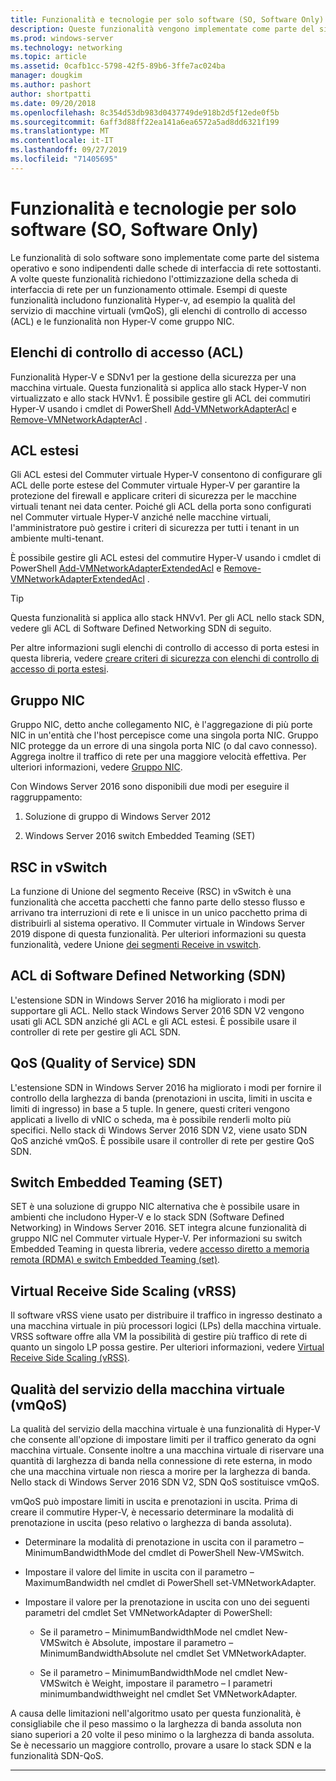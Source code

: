 ```yaml
---
title: Funzionalità e tecnologie per solo software (SO, Software Only)
description: Queste funzionalità vengono implementate come parte del sistema operativo e sono indipendenti dalle schede di interfaccia di rete sottostanti. A volte queste funzionalità richiedono l'ottimizzazione della scheda di interfaccia di rete per un funzionamento ottimale. Esempi di queste funzionalità includono funzionalità Hyper-v, ad esempio la qualità del servizio di macchine virtuali (vmQoS), gli elenchi di controllo di accesso (ACL) e le funzionalità non Hyper-V come gruppo NIC.
ms.prod: windows-server
ms.technology: networking
ms.topic: article
ms.assetid: 0cafb1cc-5798-42f5-89b6-3ffe7ac024ba
manager: dougkim
ms.author: pashort
author: shortpatti
ms.date: 09/20/2018
ms.openlocfilehash: 8c354d53db983d0437749de918b2d5f12ede0f5b
ms.sourcegitcommit: 6aff3d88ff22ea141a6ea6572a5ad8dd6321f199
ms.translationtype: MT
ms.contentlocale: it-IT
ms.lasthandoff: 09/27/2019
ms.locfileid: "71405695"
---
```

# <a name="software-only-so-features-and-technologies"></a>Funzionalità e tecnologie per solo software (SO, Software Only)
Le funzionalità di solo software sono implementate come parte del sistema operativo e sono indipendenti dalle schede di interfaccia di rete sottostanti. A volte queste funzionalità richiedono l'ottimizzazione della scheda di interfaccia di rete per un funzionamento ottimale. Esempi di queste funzionalità includono funzionalità Hyper-v, ad esempio la qualità del servizio di macchine virtuali (vmQoS), gli elenchi di controllo di accesso (ACL) e le funzionalità non Hyper-V come gruppo NIC.

## <a name="access-control-lists-acls"></a>Elenchi di controllo di accesso (ACL)

Funzionalità Hyper-V e SDNv1 per la gestione della sicurezza per una macchina virtuale. Questa funzionalità si applica allo stack Hyper-V non virtualizzato e allo stack HVNv1. È possibile gestire gli ACL dei commutiri Hyper-V usando i cmdlet di PowerShell [Add-VMNetworkAdapterAcl](https://docs.microsoft.com/powershell/module/hyper-v/add-vmnetworkadapteracl?view=win10-ps) e [Remove-VMNetworkAdapterAcl](https://docs.microsoft.com/powershell/module/hyper-v/remove-vmnetworkadapteracl?view=win10-ps) .

## <a name="extended-acls"></a>ACL estesi

Gli ACL estesi del Commuter virtuale Hyper-V consentono di configurare gli ACL delle porte estese del Commuter virtuale Hyper-V per garantire la protezione del firewall e applicare criteri di sicurezza per le macchine virtuali tenant nei data center. Poiché gli ACL della porta sono configurati nel Commuter virtuale Hyper-V anziché nelle macchine virtuali, l'amministratore può gestire i criteri di sicurezza per tutti i tenant in un ambiente multi-tenant.

È possibile gestire gli ACL estesi del commutire Hyper-V usando i cmdlet di PowerShell [Add-VMNetworkAdapterExtendedAcl](https://docs.microsoft.com/powershell/module/hyper-v/add-vmnetworkadapterextendedacl?view=win10-ps) e [Remove-VMNetworkAdapterExtendedAcl](https://docs.microsoft.com/powershell/module/hyper-v/remove-vmnetworkadapteracl?view=win10-ps) .

>[!TIP] 
>Questa funzionalità si applica allo stack HNVv1. Per gli ACL nello stack SDN, vedere gli ACL di Software Defined Networking SDN di seguito.

Per altre informazioni sugli elenchi di controllo di accesso di porta estesi in questa libreria, vedere [creare criteri di sicurezza con elenchi di controllo di accesso di porta estesi](https://docs.microsoft.com/windows-server/virtualization/hyper-v-virtual-switch/Create-Security-Policies-with-Extended-Port-Access-Control-Lists).

## <a name="nic-teaming"></a>Gruppo NIC

Gruppo NIC, detto anche collegamento NIC, è l'aggregazione di più porte NIC in un'entità che l'host percepisce come una singola porta NIC. Gruppo NIC protegge da un errore di una singola porta NIC (o dal cavo connesso). Aggrega inoltre il traffico di rete per una maggiore velocità effettiva. Per ulteriori informazioni, vedere [Gruppo NIC](https://docs.microsoft.com/windows-server/networking/technologies/nic-teaming/nic-teaming).

Con Windows Server 2016 sono disponibili due modi per eseguire il raggruppamento:

1.  Soluzione di gruppo di Windows Server 2012

2.  Windows Server 2016 switch Embedded Teaming (SET)


## <a name="rsc-in-the-vswitch"></a>RSC in vSwitch

La funzione di Unione del segmento Receive (RSC) in vSwitch è una funzionalità che accetta pacchetti che fanno parte dello stesso flusso e arrivano tra interruzioni di rete e li unisce in un unico pacchetto prima di distribuirli al sistema operativo. Il Commuter virtuale in Windows Server 2019 dispone di questa funzionalità. Per ulteriori informazioni su questa funzionalità, vedere Unione [dei segmenti Receive in vswitch](https://docs.microsoft.com/windows-server/networking/technologies/hpn/rsc-in-the-vswitch).

## <a name="software-defined-networking-sdn-acls"></a>ACL di Software Defined Networking (SDN)

L'estensione SDN in Windows Server 2016 ha migliorato i modi per supportare gli ACL. Nello stack Windows Server 2016 SDN V2 vengono usati gli ACL SDN anziché gli ACL e gli ACL estesi. È possibile usare il controller di rete per gestire gli ACL SDN. 

## <a name="sdn-quality-of-service-qos"></a>QoS (Quality of Service) SDN

L'estensione SDN in Windows Server 2016 ha migliorato i modi per fornire il controllo della larghezza di banda (prenotazioni in uscita, limiti in uscita e limiti di ingresso) in base a 5 tuple. In genere, questi criteri vengono applicati a livello di vNIC o scheda, ma è possibile renderli molto più specifici. Nello stack di Windows Server 2016 SDN V2, viene usato SDN QoS anziché vmQoS. È possibile usare il controller di rete per gestire QoS SDN.

## <a name="switch-embedded-teaming-set"></a>Switch Embedded Teaming (SET)

SET è una soluzione di gruppo NIC alternativa che è possibile usare in ambienti che includono Hyper-V e lo stack SDN (Software Defined Networking) in Windows Server 2016. SET integra alcune funzionalità di gruppo NIC nel Commuter virtuale Hyper-V. Per informazioni su switch Embedded Teaming in questa libreria, vedere [accesso diretto a memoria remota (RDMA) e switch Embedded Teaming (set)](https://docs.microsoft.com/windows-server/virtualization/hyper-v-virtual-switch/rdma-and-switch-embedded-teaming).

## <a name="virtual-receive-side-scaling-vrss"></a>Virtual Receive Side Scaling (vRSS)

Il software vRSS viene usato per distribuire il traffico in ingresso destinato a una macchina virtuale in più processori logici (LPs) della macchina virtuale. VRSS software offre alla VM la possibilità di gestire più traffico di rete di quanto un singolo LP possa gestire. Per ulteriori informazioni, vedere [Virtual Receive Side Scaling (vRSS)](https://docs.microsoft.com/windows-server/networking/technologies/vrss/vrss-top).

## <a name="virtual-machine-quality-of-service-vmqos"></a>Qualità del servizio della macchina virtuale (vmQoS)

La qualità del servizio della macchina virtuale è una funzionalità di Hyper-V che consente all'opzione di impostare limiti per il traffico generato da ogni macchina virtuale. Consente inoltre a una macchina virtuale di riservare una quantità di larghezza di banda nella connessione di rete esterna, in modo che una macchina virtuale non riesca a morire per la larghezza di banda. Nello stack di Windows Server 2016 SDN V2, SDN QoS sostituisce vmQoS.

vmQoS può impostare limiti in uscita e prenotazioni in uscita. Prima di creare il commutire Hyper-V, è necessario determinare la modalità di prenotazione in uscita (peso relativo o larghezza di banda assoluta).

-  Determinare la modalità di prenotazione in uscita con il parametro – MinimumBandwidthMode del cmdlet di PowerShell New-VMSwitch.

-  Impostare il valore del limite in uscita con il parametro – MaximumBandwidth nel cmdlet di PowerShell set-VMNetworkAdapter.

-  Impostare il valore per la prenotazione in uscita con uno dei seguenti parametri del cmdlet Set VMNetworkAdapter di PowerShell:

   -  Se il parametro – MinimumBandwidthMode nel cmdlet New-VMSwitch è Absolute, impostare il parametro – MinimumBandwidthAbsolute nel cmdlet Set VMNetworkAdapter.

   -  Se il parametro – MinimumBandwidthMode nel cmdlet New-VMSwitch è Weight, impostare il parametro – I parametri minimumbandwidthweight nel cmdlet Set VMNetworkAdapter.

A causa delle limitazioni nell'algoritmo usato per questa funzionalità, è consigliabile che il peso massimo o la larghezza di banda assoluta non siano superiori a 20 volte il peso minimo o la larghezza di banda assoluta. Se è necessario un maggiore controllo, provare a usare lo stack SDN e la funzionalità SDN-QoS.


---